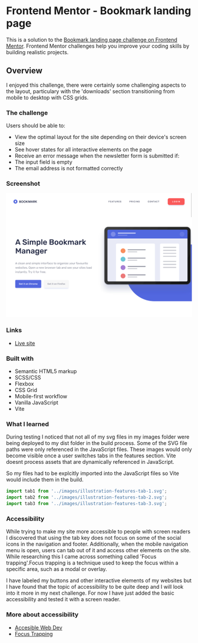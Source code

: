 # Frontend Mentor - Bookmark landing page

This is a solution to the [Bookmark landing page challenge on Frontend Mentor](https://www.frontendmentor.io/challenges/bookmark-landing-page-5d0b588a9edda32581d29158). Frontend Mentor challenges help you improve your coding skills by building realistic projects. 

## Overview
I enjoyed this challenge, there were certainly some challenging aspects to the layout, particulary with the 'downloads' section transitioning from mobile to desktop with CSS grids.

### The challenge
Users should be able to:

- View the optimal layout for the site depending on their device's screen size
- See hover states for all interactive elements on the page
- Receive an error message when the newsletter form is submitted if:
- The input field is empty
- The email address is not formatted correctly

### Screenshot

![Site](screenshot.PNG)

### Links

- [Live site](https://bookmark-landing-page77.netlify.app/)

### Built with

- Semantic HTML5 markup
- SCSS/CSS
- Flexbox
- CSS Grid
- Mobile-first workflow
- Vanilla JavaScript
- Vite


### What I learned
During testing I noticed that not all of my svg files in my images folder were being deployed
to my dist folder in the build process. Some of the SVG file paths were only referenced in the JavaScript files. These images would only become visible once a user switches tabs in the features section. 
Vite doesnt process assets that are dynamically referenced in JavaScript.

So my files had to be explcitly imported into the JavaScript files so Vite would include them in the build.

```js
import tab1 from '../images/illustration-features-tab-1.svg';
import tab2 from '../images/illustration-features-tab-2.svg';
import tab3 from '../images/illustration-features-tab-3.svg';
```

### Accessibility 

While trying to make my site more accessible to people with screen readers I discovered that
using the tab key does not focus on some of the social icons in the navigation and footer. Additionally, when the mobile navigation menu is open, users can tab out of it and access other elements on the site. While researching this I came across something called 'Focus trapping'.Focus trapping is a technique used to keep the focus within a specific area, such as a modal or overlay. 

I have labeled my buttons and other interactive elements of my websites but I have found that the topic of accessibility to be quite deep and I will look into it more in my next challenge. For now I have just added the basic accessibility and tested it with a screen reader.

### More about accessibility

- [Accesible Web Dev](https://accessibleweb.dev/)
- [Focus Trapping](https://medium.com/@im_rahul/focus-trapping-looping-b3ee658e5177)

